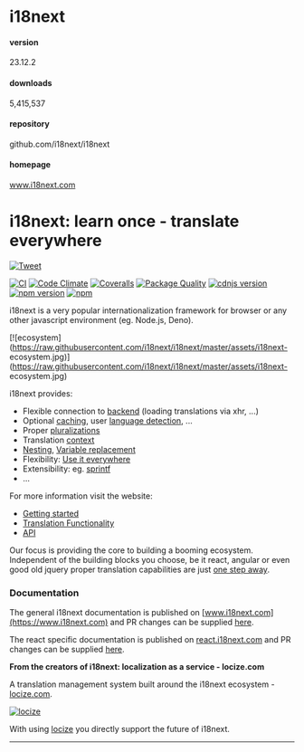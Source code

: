 
# i18next 


#### version
23.12.2  


#### downloads
5,415,537 


#### repository
github.com/i18next/i18next 


#### homepage
www.i18next.com 






# i18next: learn once - translate everywhere
[![Tweet](https://camo.githubusercontent.com/a00d957c85627f2862ae61b59289e25f875e9ae40a716efdf5c3e032d6b8f863/68747470733a2f2f696d672e736869656c64732e696f2f747769747465722f75726c2f687474702f736869656c64732e696f2e7376673f7374796c653d736f6369616c)](https://twitter.com/intent/tweet?text=Awesome%20i18next:%20learn%20once%20-%20translate%20everywhere%20-%20the%20internationalization%20ecosystem%20&url=https://github.com/i18next/i18next&via=jamuhl&hashtags=i18n,javascript,dev)

[![CI](https://github.com/i18next/i18next/actions/workflows/CI.yml/badge.svg)](https://github.com/i18next/i18next/actions/workflows/CI.yml)
[![Code
Climate](https://camo.githubusercontent.com/79ef6b7da6fe128d16daf9b46df8d090e822c39a2d897a2c031d05fbf0308241/68747470733a2f2f636f6465636c696d6174652e636f6d2f6769746875622f636f6465636c696d6174652f636f6465636c696d6174652f6261646765732f6770612e737667)](https://codeclimate.com/github/i18next/i18next)
[![Coveralls](https://camo.githubusercontent.com/febc584821b68622a989ad6899e36cc834ce3f372178b482ceaa72310bb37217/68747470733a2f2f696d672e736869656c64732e696f2f636f766572616c6c732f6931386e6578742f6931386e6578742f6d61737465722e7376673f7374796c653d666c61742d737175617265)](https://coveralls.io/github/i18next/i18next)
[![Package
Quality](https://camo.githubusercontent.com/f4d2ba1def443b79e7f47bb38f7b7e05f1f93443ad88847cae3ac0870da2d53d/68747470733a2f2f7061636b6167657175616c6974792e636f6d2f736869656c642f6931386e6578742e737667)](https://packagequality.com/#?package=i18next)
[![cdnjs
version](https://camo.githubusercontent.com/4749fe22ff40fd14c7313889121b1615e969240cd56f775ce9a7f132a837cd16/68747470733a2f2f696d672e736869656c64732e696f2f63646e6a732f762f6931386e6578742e7376673f7374796c653d666c61742d737175617265)](https://cdnjs.com/libraries/i18next)
[![npm
version](https://camo.githubusercontent.com/b0e328bb3200f9473e4038f6b949bc135fd4da75b90be5f8413f47badac555de/68747470733a2f2f696d672e736869656c64732e696f2f6e706d2f762f6931386e6578742e7376673f7374796c653d666c61742d737175617265)](https://www.npmjs.com/package/i18next)
[![npm](https://camo.githubusercontent.com/ec5bee18cf0c3baf384c857414428a42d2b60fe977d37ff72bf6d4ca5172f7a7/68747470733a2f2f696d672e736869656c64732e696f2f6e706d2f64772f6931386e657874)](https://camo.githubusercontent.com/ec5bee18cf0c3baf384c857414428a42d2b60fe977d37ff72bf6d4ca5172f7a7/68747470733a2f2f696d672e736869656c64732e696f2f6e706d2f64772f6931386e657874)

i18next is a very popular internationalization framework for browser or any
other javascript environment (eg. Node.js, Deno).

[![ecosystem](https://raw.githubusercontent.com/i18next/i18next/master/assets/i18next-
ecosystem.jpg)](https://raw.githubusercontent.com/i18next/i18next/master/assets/i18next-
ecosystem.jpg)

i18next provides:

  * Flexible connection to [backend](https://www.i18next.com/overview/plugins-and-utils#backends) (loading translations via xhr, ...)
  * Optional [caching](https://www.i18next.com/how-to/caching), user [language detection](https://www.i18next.com/overview/plugins-and-utils#language-detector), ...
  * Proper [pluralizations](https://www.i18next.com/translation-function/plurals)
  * Translation [context](https://www.i18next.com/translation-function/context)
  * [Nesting](https://www.i18next.com/translation-function/nesting), [Variable replacement](https://www.i18next.com/translation-function/interpolation)
  * Flexibility: [Use it everywhere](https://www.i18next.com/overview/supported-frameworks)
  * Extensibility: eg. [sprintf](https://www.i18next.com/overview/plugins-and-utils#post-processors)
  * ...

For more information visit the website:

  * [Getting started](https://www.i18next.com/overview/getting-started)
  * [Translation Functionality](https://www.i18next.com/translation-function/essentials)
  * [API](https://www.i18next.com/overview/api)

Our focus is providing the core to building a booming ecosystem. Independent
of the building blocks you choose, be it react, angular or even good old
jquery proper translation capabilities are just [one step
away](https://www.i18next.com/overview/supported-frameworks).

### Documentation

The general i18next documentation is published on
[www.i18next.com](https://www.i18next.com) and PR changes can be supplied
[here](https://github.com/i18next/i18next-gitbook).

The react specific documentation is published on
[react.i18next.com](https://react.i18next.com) and PR changes can be supplied
[here](https://github.com/i18next/react-i18next-gitbook).

**From the creators of i18next: localization as a service - locize.com**

A translation management system built around the i18next ecosystem -
[locize.com](https://locize.com).

[![locize](https://camo.githubusercontent.com/be5ad99e2d53866527b1b4e6a4ccf4504b57ba597fb4582fb55f5efecbb0db16/68747470733a2f2f6c6f63697a652e636f6d2f696d672f6164732f6769746875625f6c6f63697a652e706e67)](https://camo.githubusercontent.com/be5ad99e2d53866527b1b4e6a4ccf4504b57ba597fb4582fb55f5efecbb0db16/68747470733a2f2f6c6f63697a652e636f6d2f696d672f6164732f6769746875625f6c6f63697a652e706e67)

With using
[locize](https://locize.com/?utm_source=i18next_readme&utm_medium=github) you
directly support the future of i18next.

* * *





            